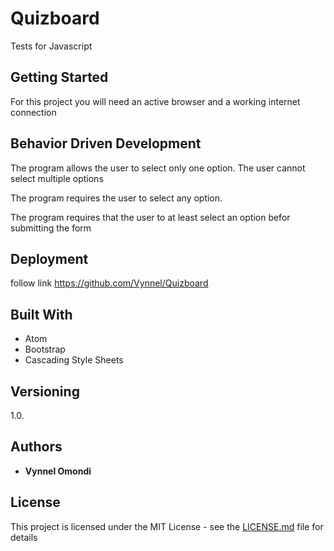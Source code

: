 # Quizboard
Tests for Javascript
## Getting Started

For this project you will need an active browser and a working internet connection

## Behavior Driven Development

The program allows the user to select only one option. The user cannot select multiple options


The program requires the user to select any option.


The program requires that the user to at least select an option befor submitting the form

## Deployment

follow link https://github.com/Vynnel/Quizboard

## Built With

* Atom
* Bootstrap
* Cascading Style Sheets


## Versioning
1.0. 

## Authors

* **Vynnel Omondi** 

## License

This project is licensed under the MIT License - see the [LICENSE.md](LICENSE.md) file for details
